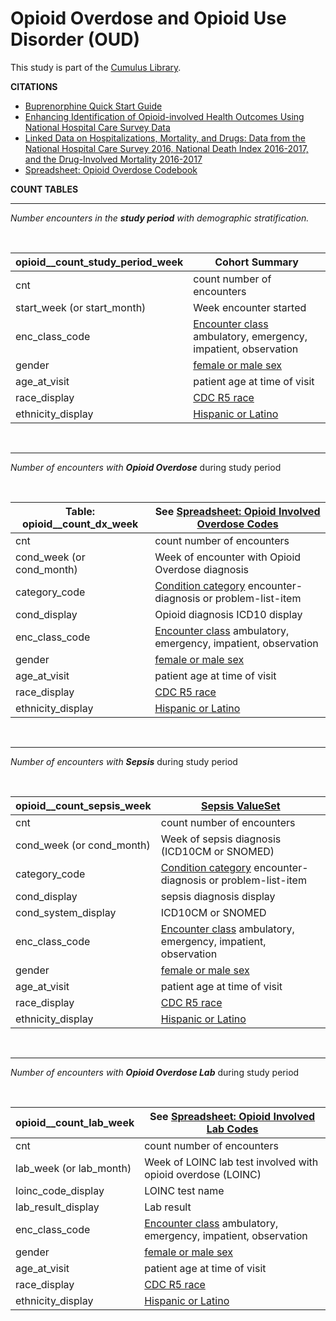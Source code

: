 # Opioid Overdose and Opioid Use Disorder (OUD) 

This study is part of the [Cumulus Library](https://github.com/smart-on-fhir/cumulus-library).

**CITATIONS**
* [Buprenorphine Quick Start Guide](https://github.com/smart-on-fhir/cumulus-library-opioid/citations/BuprenorphineQuickStartGuideIndicationsMatrixCOWS.pdf)
* [Enhancing Identification of Opioid-involved Health Outcomes Using National Hospital Care Survey Data](https://github.com/smart-on-fhir/citations/cumulus-library-opioidCDC_EnhancingIdentificationOpioidOutcomesNationalHospitalCareSurveyData.pdf)
* [Linked Data on Hospitalizations, Mortality, and Drugs: Data from the National Hospital Care Survey 2016, National Death Index 2016-2017, and the Drug-Involved Mortality 2016-2017](https://github.com/smart-on-fhir/citations/CDC_LinkedDataHospitalizationsMortality&DrugsNatHospCareSurvey2016-17.pdf)
* [Spreadsheet: Opioid Overdose Codebook](cumulus_library_opioid/opioid/CodeBookOpioidOverDose.xlsx)

**COUNT TABLES**

-----

_Number encounters in the **study period** with demographic stratification._

<br>

| **opioid__count_study_period_week** | Cohort Summary                                                                                                                   |
|-------------------------------------|----------------------------------------------------------------------------------------------------------------------------------|
| cnt                                 | count number of encounters                                                                                                       |
| start_week (or start_month)         | Week encounter started                                                                                                           |
| enc_class_code                      | [Encounter class](https://terminology.hl7.org/5.1.0/ValueSet-encounter-class.html) ambulatory, emergency, impatient, observation | 
| gender                              | [female or male sex](http://hl7.org/fhir/ValueSet/administrative-gender)                                                         |
| age_at_visit                        | patient age at time of visit                                                                                                     |
| race_display                        | [CDC R5 race](http://hl7.org/fhir/us/core/StructureDefinition/us-core-race)                                                      |
| ethnicity_display                   | [Hispanic or Latino](http://hl7.org/fhir/us/core/StructureDefinition/us-core-ethnicity)                                          |


<br>

---
_Number of encounters with **Opioid Overdose**_ during study period

<br>


| **Table: opioid__count_dx_week** | See [Spreadsheet: Opioid Involved Overdose Codes](cumulus_library_opioid/opioid/CodeBookOpioidOverDose.xlsx)                     |
|----------------------------------|----------------------------------------------------------------------------------------------------------------------------------|
| cnt                              | count number of encounters                                                                                                       |
| cond_week (or cond_month)        | Week of encounter with Opioid Overdose diagnosis                                                                                 |
| category_code                    | [Condition category](http://hl7.org/fhir/ValueSet/condition-category) encounter-diagnosis or problem-list-item                   | 
| cond_display                     | Opioid diagnosis ICD10 display                                                                                                   |
| enc_class_code                   | [Encounter class](https://terminology.hl7.org/5.1.0/ValueSet-encounter-class.html) ambulatory, emergency, impatient, observation | 
| gender                           | [female or male sex](http://hl7.org/fhir/ValueSet/administrative-gender)                                                         |
| age_at_visit                     | patient age at time of visit                                                                                                     |
| race_display                     | [CDC R5 race](http://hl7.org/fhir/us/core/StructureDefinition/us-core-race)                                                      |
| ethnicity_display                | [Hispanic or Latino](http://hl7.org/fhir/us/core/StructureDefinition/us-core-ethnicity)                                          |

<br>

---
_Number of encounters with **Sepsis**_ during study period

<br>

| **opioid__count_sepsis_week** | [Sepsis ValueSet](https://vsac.nlm.nih.gov/valueset/2.16.840.1.113762.1.4.1029.353/expansion/Latest)                             |
|-------------------------------|----------------------------------------------------------------------------------------------------------------------------------|
| cnt                           | count number of encounters                                                                                                       |
| cond_week (or cond_month)     | Week of sepsis diagnosis (ICD10CM or SNOMED)                                                                                     |
| category_code                 | [Condition category](http://hl7.org/fhir/ValueSet/condition-category) encounter-diagnosis or problem-list-item                   | 
| cond_display                  | sepsis diagnosis display                                                                                                         |
| cond_system_display           | ICD10CM or SNOMED                                                                                                                |
| enc_class_code                | [Encounter class](https://terminology.hl7.org/5.1.0/ValueSet-encounter-class.html) ambulatory, emergency, impatient, observation | 
| gender                        | [female or male sex](http://hl7.org/fhir/ValueSet/administrative-gender)                                                         |
| age_at_visit                  | patient age at time of visit                                                                                                     |
| race_display                  | [CDC R5 race](http://hl7.org/fhir/us/core/StructureDefinition/us-core-race)                                                      |
| ethnicity_display             | [Hispanic or Latino](http://hl7.org/fhir/us/core/StructureDefinition/us-core-ethnicity)                                          |

<br>

---
_Number of encounters with **Opioid Overdose Lab**_ during study period

<br>

| **opioid__count_lab_week** | See [Spreadsheet: Opioid Involved Lab Codes](cumulus_library_opioid/opioid/CodeBookOpioidOverDose.xlsx)                          |
|----------------------------|----------------------------------------------------------------------------------------------------------------------------------|
| cnt                        | count number of encounters                                                                                                       |
| lab_week (or lab_month)    | Week of LOINC lab test involved with opioid overdose (LOINC)                                                                     |
| loinc_code_display         | LOINC test name                                                                                                                  |
| lab_result_display         | Lab result                                                                                                                       |
| enc_class_code             | [Encounter class](https://terminology.hl7.org/5.1.0/ValueSet-encounter-class.html) ambulatory, emergency, impatient, observation | 
| gender                     | [female or male sex](http://hl7.org/fhir/ValueSet/administrative-gender)                                                         |
| age_at_visit               | patient age at time of visit                                                                                                     |
| race_display               | [CDC R5 race](http://hl7.org/fhir/us/core/StructureDefinition/us-core-race)                                                      |
| ethnicity_display          | [Hispanic or Latino](http://hl7.org/fhir/us/core/StructureDefinition/us-core-ethnicity)                                          |
